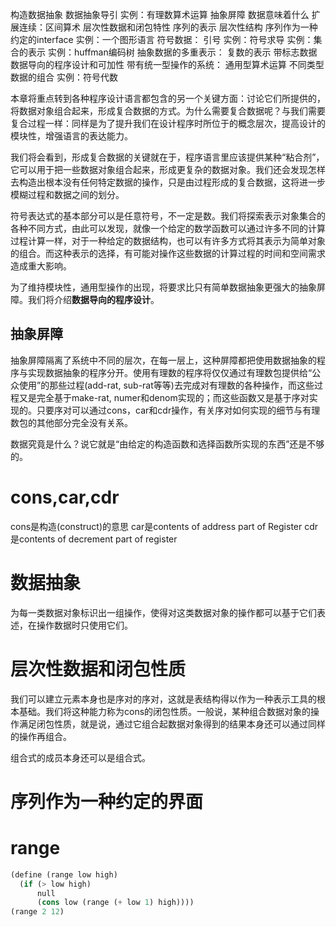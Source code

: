 构造数据抽象
  数据抽象导引
    实例：有理数算术运算
    抽象屏障
    数据意味着什么
    扩展连续：区间算术
  层次性数据和闭包特性
    序列的表示
    层次性结构
    序列作为一种约定的interface
    实例：一个图形语言
  符号数据：
    引号
    实例：符号求导
    实例：集合的表示
    实例：huffman编码树
  抽象数据的多重表示：
    复数的表示
    带标志数据
    数据导向的程序设计和可加性
  带有统一型操作的系统：
    通用型算术运算
    不同类型数据的组合
    实例：符号代数


本章将重点转到各种程序设计语言都包含的另一个关键方面：讨论它们所提供的，将数据对象组合起来，形成复合数据的方式。为什么需要复合数据呢？与我们需要复合过程一样：同样是为了提升我们在设计程序时所位于的概念层次，提高设计的模块性，增强语言的表达能力。

我们将会看到，形成复合数据的关键就在于，程序语言里应该提供某种“粘合剂”，它可以用于把一些数据对象组合起来，形成更复杂的数据对象。我们还会发现怎样去构造出根本没有任何特定数据的操作，只是由过程形成的复合数据，这将进一步模糊过程和数据之间的划分。

符号表达式的基本部分可以是任意符号，不一定是数。我们将探索表示对象集合的各种不同方式，由此可以发现，就像一个给定的数学函数可以通过许多不同的计算过程计算一样，对于一种给定的数据结构，也可以有许多方式将其表示为简单对象的组合。而这种表示的选择，有可能对操作这些数据的计算过程的时间和空间需求造成重大影响。

为了维持模块性，通用型操作的出现，将要求比只有简单数据抽象更强大的抽象屏障。我们将介绍**数据导向的程序设计**。

## 抽象屏障
抽象屏障隔离了系统中不同的层次，在每一层上，这种屏障都把使用数据抽象的程序与实现数据抽象的程序分开。使用有理数的程序将仅仅通过有理数包提供给“公众使用”的那些过程(add-rat, sub-rat等等)去完成对有理数的各种操作，而这些过程又是完全基于make-rat, numer和denom实现的；而这些函数又是基于序对实现的。只要序对可以通过cons，car和cdr操作，有关序对如何实现的细节与有理数包的其他部分完全没有关系。

数据究竟是什么？说它就是“由给定的构造函数和选择函数所实现的东西”还是不够的。

# cons,car,cdr
cons是构造(construct)的意思
car是contents of address part of Register
cdr是contents of decrement part of register

# 数据抽象
为每一类数据对象标识出一组操作，使得对这类数据对象的操作都可以基于它们表述，在操作数据时只使用它们。

# 层次性数据和闭包性质
我们可以建立元素本身也是序对的序对，这就是表结构得以作为一种表示工具的根本基础。我们将这种能力称为cons的闭包性质。一般说，某种组合数据对象的操作满足闭包性质，就是说，通过它组合起数据对象得到的结果本身还可以通过同样的操作再组合。

组合式的成员本身还可以是组合式。

# 序列作为一种约定的界面


# range
```scheme
(define (range low high)
  (if (> low high)
      null
      (cons low (range (+ low 1) high))))
(range 2 12)
```

